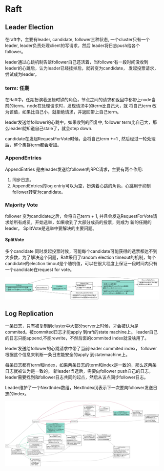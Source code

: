 # Raft

<!-- toc -->

## Leader Election

在raft中，主要有leader, candidate, follower三种状态, 一个cluster只有一个leader, leader负责处理client的写请求，然后
leader将日志push给各个follower。

leader通过心跳机制告诉follower自己还活着，当follower有一段时间没收到leader的心跳后，认为leader已经挂掉后，就转变为candidate，
发起投票请求，尝试成为leader。

### term: 任期

在Raft中，任期扮演着逻辑时钟的角色，节点之间的请求和返回中都带上node当前的term。node在处理请求时，发现请求中的term比自己大，就
将自己term 改为该值，如果比自己小，就拒绝请求，并返回带上自己term。 

leader发送给follower的心跳中，如果收到的回复中, follower term比自己大，那么leader就知道自己stale了，就会step down.

candidate在发起RequestForVote时候，会将自己term +=1 , 然后经过一轮处理后，整个集群term都会增加。

### AppendEntries

AppendEntries 是由leader发送给follower的RPC请求，主要有两个作用:
1. 同步日志。
2. AppendEntries的log entriy可以为空，扮演着心跳的角色，心跳用于抑制follower转变为candidate。


### Majority Vote

follower 变为candidate之后，会将自己term + 1, 并且会发送RequestForVote请求给所有成员，开始选举，如果收到了大部分成员的投票，则成为
新的任期的leader。 SplitVote是选举中要解决的主要问题。

#### SplitVote

多个candidate 同时发起投票时候，可能每个candidate可能获得的选票都达不到大多数，为了解决这个问题，Raft采用了random election timeout的机制，每个
candidate的election timout是个随机值，可以在很大程度上保证一段时间内只有一个candidate在request for vote。

![raft server state](./raft-server-state.svg)

## Log Replication

一条日志，只有被复制到cluster中大部分server上时候，才会被认为是commited。被commited日志才能apply 到raft的state machine上。
leader自己的日志只能append,不能rewrite，不然后面的commited index就没啥用了。

leader发送给follower的心跳请求中带了当前leader commited index， follower根据这个信息来判断一条日志能安全的apply 到statemachine上。

每条日志都有term和index，如果两条日志的term和index是一致的，那么这两条日志就被认为是一致的。
新leader当选后，需要向follower push自己的日志。leader需要找到和follower日志共同的起点，然后从该点同步follower日志。

Leader维护了一个NextIndex数组，NextIndex[i]表示下一次要向follower发送日志的index。

![raft sub problem](./raft-sub-problem.svg)
